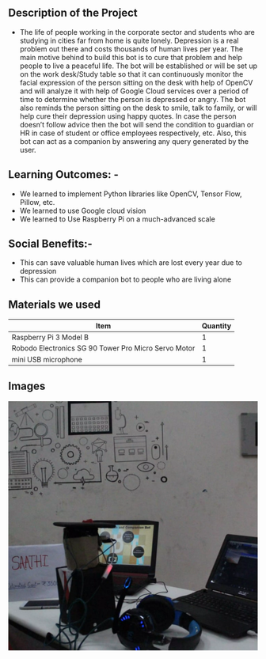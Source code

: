 ## Description of the Project
* The life of people working in the corporate sector and students who are studying in cities far from home is quite lonely. Depression is a real problem out there and costs thousands of human lives per year. The main motive behind to build this bot is to cure that problem and help people to live a peaceful life. The bot will be established or will be set up on the work desk/Study table so that it can continuously monitor the facial expression of the person sitting on the desk with help of OpenCV and will analyze it with help of Google Cloud services over a period of time to determine whether the person is depressed or angry. The bot also reminds the person sitting on the desk to smile, talk to family, or will help cure their depression using happy quotes. In case the person doesn’t follow advice then the bot will send the condition to guardian or HR in case of student or office employees respectively,  etc. Also, this bot can act as a companion by answering any query generated by the user.


## Learning Outcomes: -
* We learned to implement Python libraries like OpenCV, Tensor Flow, Pillow, etc.
* We learned to use Google cloud vision
* We learned to Use Raspberry Pi on a much-advanced scale


## Social Benefits:-
* This can save valuable human lives which are lost every year due to depression
* This can provide a companion bot to people who are living alone




## Materials we used

|   **Item**        | **Quantity**                                                          |
|-------------------------|------------------------------------------------------------------------|
| Raspberry Pi 3 Model B                   | 1                                                          |
| Robodo Electronics SG 90 Tower Pro Micro Servo Motor  | 1                                                          |
| mini USB microphone                   | 1                                                          |

    
    
## Images 
<p>
    <img src="antiDepressionBot.webp" alt="AntiDepression-Bot">
</p>



